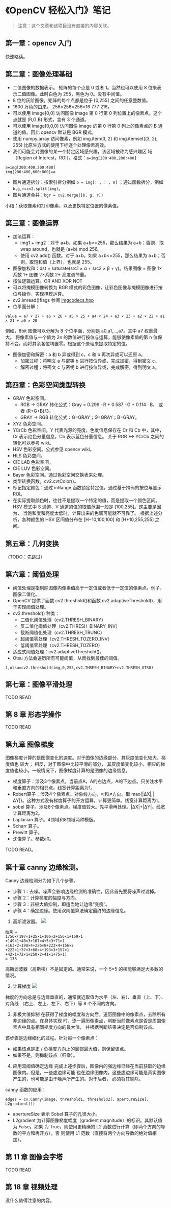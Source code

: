 # 《OpenCV 轻松入门》笔记

> 注意：这个文章和该项目没有直接的内容关联。

## 第一章：opencv 入门

快速略读。

## 第二章：图像处理基础

- 二值图像的数据表示。 矩阵的每个点是 0 或者 1。当然也可以使用 8 位来表示二值图像。此时白色为 255，黑色为 0。没有中间值。
- 8 位的灰阶图像。矩阵的每个点都是位于 [0,255] 之间的任意整数值。
- 1600 万色的由来。 256×256×256=16 777 216。
- 可以使用 image[0,0] 访问图像 image 第 0 行第 0 列位置上的像素点。这个点就是 (R,G,B) 形式，含有 3 个通道。
- 可以使用 image[0,0,0] 访问图像 image 的第 0 行第 0 列上的像素点的 B 通道的值。因此 opencv 默认是 BGR 模式。
- 使用 numpy.array 访问像素，例如 img.item(3, 2) 和 img.itemset((3, 2), 255) 比原生方式的使用下标逐个处理像素高效。
- 我们可能会对图像的某一个特定区域感兴趣，该区域被称为感兴趣区 域（Region of Interest，ROI）。格式：`a=img[200:400,200:400]`

```
a=img[200:400,200:400]
img[200:400,600:800]=a
```

- 图片通道拆分：按索引拆分例如 `b = img[: , : , 0]` ；通过函数拆分，例如 `b,g,r=cv2.split(img)`。
- 图片通道合并：`bgr = cv2.merge([b, g, r])`

小结：获取像素和打印像素，以及更换特定位置的像素值。

## 第三章：图像运算

- 加法运算：
    - img1 + img2：对于 a+b，如果 a+b<=255，那么结果为 a+b；否则，取 wrap around，也就是 (a+b) mod 256。
    - 使用 cv2.add() 函数。对于 a+b，如果 a+b<=255，那么结果为 a+b；否则，取饱和值（上界），也就是 255。
- 图像加权和：dst = saturate(src1 × α + src2 × β + γ)。结果图像 = 图像 1×系数 1+ 图像 2×系数 2+ 亮度调节量。
- 按位逻辑运算。OR AND XOR NOT
- 可以将掩模图像转换为 BGR 模式的彩色图像，让彩色图像与掩模图像进行按位与操作，实现掩模运算。
- cv2.imread()flags
  参阅 [imgcodecs.hpp](https://github.com/opencv/opencv/blob/master/modules/imgcodecs/include/opencv2/imgcodecs.hpp)
- 位平面分解：

```
value = a7 × 27 + a6 × 26 + a5 × 25 + a4 × 24 + a3 × 23 + a2 × 22 + a1 × 21 + a0 × 20
```

例如，8bit 图像可以分解为 8 个位平面，分别是 a0,a1,...,a7。其中 a7 权重最大。 将像素值与一个值为 2n 的数值进行按位与运算，能够使像素值的第 n 位保持不变，而将其余各位均置零。根据这个原理来提取特定的位。

- 图像加密和解密：a 和 b 异或得到 c，c 和 b 再次异或可以还原 a。
    - 加密过程：将明文 a 与密钥 b 进行按位异或，完成加密，得到密文 c。
    - 解密过程：将密文 c 与密钥 b 进行按位异或，完成解密，得到明文 a。

## 第四章：色彩空间类型转换

- GRAY 色彩空间。
    - RGB -> GRAY 转化公式：Gray = 0.299 · R + 0.587 · G + 0.114 · B。 或者 (R+G+B)/3。
    - GRAY -> RGB 转化公式：G=GRAY；G=GRAY；B=GRAY。
- XYZ 色彩空间。
- YCrCb 色彩空间。Y 代表光源的亮度，色度信息保存在 Cr 和 Cb 中，其中，Cr 表示红色分量信息，Cb 表示蓝色分量信息。 关于 RGB <-> YCrCb 之间的转化可以参考 wiki。
- HSV 色彩空间。公式参见 opencv wiki。
- HLS 色彩空间。
- CIE LAB 色彩空间。
- CIE LUV 色彩空间。
- Bayer 色彩空间。通过色彩空间交换表来处理。
- 类型转换函数。cv2.cvtColor()。
- 标记指定颜色：通过 inRange 函数锁定特定值，通过基于掩码的按位与显示 ROI。
- 在实际提取颜色时，往往不是提取一个特定的值，而是提取一个颜色区间。 HSV 模式中 S 通道、V 通道的值的取值范围一般是 [100,255]。这主要是因为， 当饱和度和亮度太低时，计算出来的色调可能就不可靠了。
  根据上述分析，各种颜色的 HSV 区间值分布在 [H−10,100,100] 和 [H+10,255,255] 之间。

## 第五章：几何变换

（TODO：先跳过）

## 第六章：阈值处理

- 阈值处理是指剔除图像内像素值高于一定值或者低于一定值的像素点。例子，图像二值化。
- OpenCV 提供了函数 cv2.threshold()和函数 cv2.adaptiveThreshold()，用于实现阈值处理。
- cv2.threshold() 种类：
    - 二值化阈值处理（cv2.THRESH_BINARY）
    - 反二值化阈值处理（cv2.THRESH_BINARY_INV）
    - 截断阈值化处理（cv2.THRESH_TRUNC）
    - 超阈值零处理（cv2.THRESH_TOZERO_INV）
    - 低阈值零处理（cv2.THRESH_TOZERO）
- 适应式阈值处理：cv2.adaptiveThreshold()。
- Otsu 方法会遍历所有可能阈值，从而找到最佳的阈值。

```
t,otsu=cv2.threshold(img,0,255,cv2.THRESH_BINARY+cv2.THRESH_OTSU)
```

## 第七章：图像平滑处理

TODO READ

## 第 8 章 形态学操作

TODO READ

## 第九章 图像梯度

图像梯度计算的是图像变化的速度。对于图像的边缘部分，其灰度值变化较大，梯度值也 较大； 相反，对于图像中比较平滑的部分， 其灰度值变化较小，相应的梯度值也较小。一般情况下，图像梯度计算的是图像的边缘信息。

- 梯度算子：涉及3个像素点。当前点A，A的右边点，A的下边点。只关注水平和垂直方向的相邻点。线宽计算距离为1。
- Robert算子：涉及4个像素点。对象线方向，↖和↗方向。取 max{|ΔX|,|ΔY|}。这种方式没有梯度算子的开方运算，计算更简单。线宽计算距离为1。
- sobel 算子。涉及8个像素点。梯度值较大。先平滑再处理。|ΔX|+|ΔY|。线宽计算距离为2。
- Laplacian 算子。4领域和8领域两种模版。
- Scharr 算子。
- Prewitt 算子。
- 沈俊算子。参数a0。

TODO READ。

## 第十章 canny 边缘检测。

Canny 边缘检测分为如下几个步骤。

- 步骤 1：去噪。噪声会影响边缘检测的准确性，因此首先要将噪声过滤掉。
- 步骤 2：计算梯度的幅度与方向。
- 步骤 3：非极大值抑制，即适当地让边缘“变瘦”。
- 步骤 4：确定边缘。使用双阈值算法确定最终的边缘信息。

1. 高斯滤波器。
   ![](./assets/Snipaste_2022-10-20_22-37-26.png)

```
结果 =
1/56×(197×1+25×1+106×2+156×1+159×1
+149×1+40×3+107×4+5×3+71×1
+163×2+198×4+226×8+223×4+156×2
+222×1+37×3+68×4+193×3+157×1
+42×1+72×1+250×2+41×1+75×1)
= 138
```

高斯滤波器（高斯核）不是固定的。通常来说，一个 5×5 的核能够满足大多数的情况。

2. 计算梯度
   ![](./assets/Snipaste_2022-10-20_22-40-43.png)

梯度的方向总是与边缘垂直的，通常就近取值为水平（左、右）、垂直（上、下）、对角线 （右上、左上、左下、右下）等 8 个不同的方向。

3. 非极大值抑制 在获得了梯度的幅度和方向后，遍历图像中的像素点，去除所有非边缘的点。在具体实现 时，逐一遍历像素点，判断当前像素点是否是周围像素点中具有相同梯度方向的最大值， 并根据判断结果决定是否抑制该点。

该步骤是边缘细化的过程。针对每一个像素点：

- 如果该点是正 / 负梯度方向上的局部最大值，则保留该点。
- 如果不是，则抑制该点（归零）。

4. 应用双阈值确定边缘 完成上述步骤后，图像内的强边缘已经在当前获取的边缘图像内。但是，一些虚边缘可能 也在边缘图像内。这些虚边缘可能是真实图像产生的，也可能是由于噪声所产生的。对于后者， 必须将其剔除。

canny 函数的应用：

```
edges = cv.Canny(image, threshold1, threshold2[, apertureSize[, L2gradient]])
```

- apertureSize 表示 Sobel 算子的孔径大小。
- L2gradient 为计算图像梯度幅度（gradient magnitude）的标识。其默认值为 False。如果 为 True，则使用更精确的 L2 范数进行计算（即两个方向的导数的平方和再开方），否 则使用 L1
  范数（直接将两个方向导数的绝对值相加）。

## 第 11 章 图像金字塔

TODO READ

## 第 18 章 视频处理

没什么值得注意的内容。